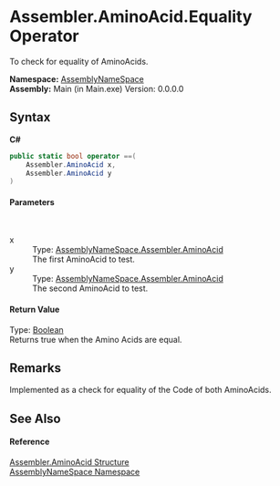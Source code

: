 # Assembler.AminoAcid.Equality Operator 
 

To check for equality of AminoAcids.

**Namespace:**&nbsp;<a href="6bcc80ef-5cfd-db5f-1eb2-7297d1c16397">AssemblyNameSpace</a><br />**Assembly:**&nbsp;Main (in Main.exe) Version: 0.0.0.0

## Syntax

**C#**<br />
``` C#
public static bool operator ==(
	Assembler.AminoAcid x,
	Assembler.AminoAcid y
)
```


#### Parameters
&nbsp;<dl><dt>x</dt><dd>Type: <a href="6c08d832-b4a6-5a74-e503-fb03127f8c59">AssemblyNameSpace.Assembler.AminoAcid</a><br />The first AminoAcid to test.</dd><dt>y</dt><dd>Type: <a href="6c08d832-b4a6-5a74-e503-fb03127f8c59">AssemblyNameSpace.Assembler.AminoAcid</a><br />The second AminoAcid to test.</dd></dl>

#### Return Value
Type: <a href="http://msdn2.microsoft.com/en-us/library/a28wyd50" target="_blank">Boolean</a><br />Returns true when the Amino Acids are equal.

## Remarks
Implemented as a check for equality of the Code of both AminoAcids.

## See Also


#### Reference
<a href="6c08d832-b4a6-5a74-e503-fb03127f8c59">Assembler.AminoAcid Structure</a><br /><a href="6bcc80ef-5cfd-db5f-1eb2-7297d1c16397">AssemblyNameSpace Namespace</a><br />